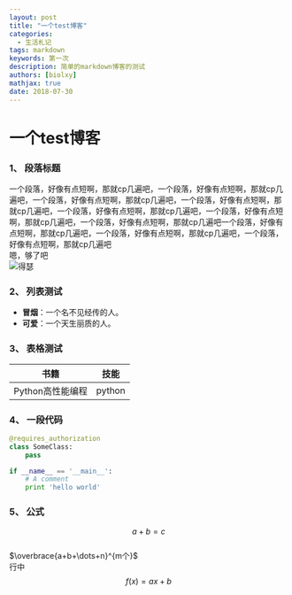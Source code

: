 ```yaml
---
layout: post
title: "一个test博客"
categories: 
  - 生活札记
tags: markdown
keywords: 第一次
description: 简单的markdown博客的测试
authors: [biolxy]
mathjax: true
date: 2018-07-30
---
```









# 一个test博客


### 1、 段落标题
一个段落，好像有点短啊，那就cp几遍吧，一个段落，好像有点短啊，那就cp几遍吧，一个段落，好像有点短啊，那就cp几遍吧，一个段落，好像有点短啊，那就cp几遍吧，一个段落，好像有点短啊，那就cp几遍吧，一个段落，好像有点短啊，那就cp几遍吧，一个段落，好像有点短啊，那就cp几遍吧一个段落，好像有点短啊，那就cp几遍吧，一个段落，好像有点短啊，那就cp几遍吧，一个段落，好像有点短啊，那就cp几遍吧  
嗯，够了吧  
![得瑟](https://ws3.sinaimg.cn/large/6af89bc8gw1f8q3b3qu9xg205z0423yj.gif)

### 2、 列表测试
- **冒烟**：一个名不见经传的人。
- **可爱**：一个天生丽质的人。

### 3、 表格测试
 
| 书籍 | 技能 |
| ---- | ----|  
| Python高性能编程 | python |  

### 4、 一段代码

```python
@requires_authorization
class SomeClass:
    pass

if __name__ == '__main__':
    # A comment
    print 'hello world'
```

### 5、 公式

$$a + b = c$$  
$\overbrace{a+b+\dots+n}^{m个}$    
行中 $$ f(x) = ax + b $$